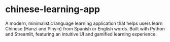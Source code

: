 # chinese-learning-app
A modern, minimalistic language learning application that helps users learn Chinese (Hanzi and Pinyin) from Spanish or English words. Built with Python and Streamlit, featuring an intuitive UI and gamified learning experience.
